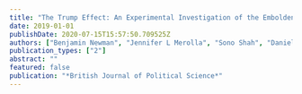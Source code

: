 ```yaml
---
title: "The Trump Effect: An Experimental Investigation of the Emboldening Effect of Racially Inflammatory Elite Communication"
date: 2019-01-01
publishDate: 2020-07-15T15:57:50.709525Z
authors: ["Benjamin Newman", "Jennifer L Merolla", "Sono Shah", "Danielle Casarez Lemi", "Loren Collingwood", "S Karthick Ramakrishnan"]
publication_types: ["2"]
abstract: ""
featured: false
publication: "*British Journal of Political Science*"
---
```


